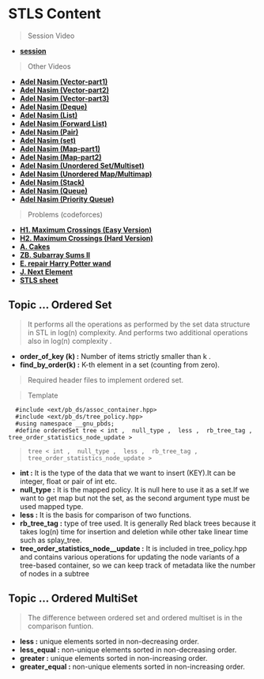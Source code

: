 # STLS Content 

> Session Video
- **[session]()**

> Other Videos
- **[Adel Nasim (Vector-part1)](https://www.youtube.com/watch?v=AMnultLTdlI&list=PLCInYL3l2AainAE4Xq2kdNGDfG0bys2xp&index=2)**
- **[Adel Nasim (Vector-part2)](https://www.youtube.com/watch?v=4b3Glt6zWY4&list=PLCInYL3l2AainAE4Xq2kdNGDfG0bys2xp&index=3&t=9s)**
- **[Adel Nasim (Vector-part3)](https://www.youtube.com/watch?v=4om6SL_cF50&list=PLCInYL3l2AainAE4Xq2kdNGDfG0bys2xp&index=4)**
- **[Adel Nasim (Deque)](https://www.youtube.com/watch?v=PPFhtX23oXc&list=PLCInYL3l2AainAE4Xq2kdNGDfG0bys2xp&index=5)**
- **[Adel Nasim (List)](https://www.youtube.com/watch?v=U2oXdm4PfeQ&list=PLCInYL3l2AainAE4Xq2kdNGDfG0bys2xp&index=6)**
- **[Adel Nasim (Forward List)](https://www.youtube.com/watch?v=hp7BCTdEDFs&list=PLCInYL3l2AainAE4Xq2kdNGDfG0bys2xp&index=7)**
- **[Adel Nasim (Pair)](https://www.youtube.com/watch?v=ucQnEO0MSSs&list=PLCInYL3l2AainAE4Xq2kdNGDfG0bys2xp&index=8)**
- **[Adel Nasim (set)](https://www.youtube.com/watch?v=Yg7dpbXhhlY&list=PLCInYL3l2AainAE4Xq2kdNGDfG0bys2xp&index=9&t=6s)**
- **[Adel Nasim (Map-part1)](https://www.youtube.com/watch?v=cQ5psV2P2iU&list=PLCInYL3l2AainAE4Xq2kdNGDfG0bys2xp&index=11&t=1s)**
- **[Adel Nasim (Map-part2)](https://www.youtube.com/watch?v=rWnu4r8fubk&list=PLCInYL3l2AainAE4Xq2kdNGDfG0bys2xp&index=11)**
- **[Adel Nasim (Unordered Set/Multiset)](https://www.youtube.com/watch?v=m9t4ORIMCro&list=PLCInYL3l2AainAE4Xq2kdNGDfG0bys2xp&index=13)**
- **[Adel Nasim (Unordered Map/Multimap)](https://www.youtube.com/watch?v=q2ytLwNbR4w&list=PLCInYL3l2AainAE4Xq2kdNGDfG0bys2xp&index=13)**
- **[Adel Nasim (Stack)](https://www.youtube.com/watch?v=9r7IDtX5KS4&list=PLCInYL3l2AainAE4Xq2kdNGDfG0bys2xp&index=14&t=1s)**
- **[Adel Nasim (Queue)](https://www.youtube.com/watch?v=iLJXB9Daeq8&list=PLCInYL3l2AainAE4Xq2kdNGDfG0bys2xp&index=15)**
- **[Adel Nasim (Priority Queue)](https://www.youtube.com/watch?v=0zr0JqSw7ic&list=PLCInYL3l2AainAE4Xq2kdNGDfG0bys2xp&index=16&t=2s)**

> Problems (codeforces)
- **[H1. Maximum Crossings (Easy Version)](https://codeforces.com/contest/1676/problem/H1)**
- **[H2. Maximum Crossings (Hard Version)](https://codeforces.com/contest/1676/problem/H2)**
- **[A. Cakes](https://codeforces.com/group/9PTNrhBNKn/contest/337624/problem/A)**
- **[ZB. Subarray Sums II](https://codeforces.com/gym/102961/problem/ZB)**
- **[E. repair Harry Potter wand](https://codeforces.com/group/p6hc42ieQe/contest/336575/problem/E)**
- **[J. Next Element](https://codeforces.com/group/c3FDl9EUi9/contest/263096/problem/J)**
- **[STLS sheet](https://codeforces.com/group/KQlzWufN6x/contest/376252)**

## Topic ... Ordered Set

> It performs all the operations as performed by the set data structure in STL in log(n) complexity.
 And performs two additional operations also in log(n) complexity .
 - **order_of_key (k) :**  Number of items strictly smaller than k .
 - **find_by_order(k) :**  K-th element in a set (counting from zero).

> Required header files to implement ordered set.

>Template
```
  #include <ext/pb_ds/assoc_container.hpp>
  #include <ext/pb_ds/tree_policy.hpp>
  #using namespace __gnu_pbds;
  #define orderedSet tree < int ,  null_type ,  less ,  rb_tree_tag ,  tree_order_statistics_node_update >
```
> `tree < int ,  null_type ,  less ,  rb_tree_tag ,  tree_order_statistics_node_update >`
- **int :** It is the type of the data that we want to insert (KEY).It can be integer, float or pair of int etc.
- **null_type :** It is the mapped policy. It is null here to use it as a set.If we want to get map but not the set, as the second argument type must be used mapped type.
- **less :** It is the basis for comparison of two functions.
- **rb_tree_tag :** type of tree used. It is generally Red black trees because it takes log(n) time for insertion and deletion while other take linear time such as splay_tree.
- **tree_order_statistics_node__update :** It is included in tree_policy.hpp and contains various operations for updating the node variants of a tree-based container, so we can keep track of metadata like the number of nodes in a subtree

## Topic ... Ordered MultiSet

> The difference between ordered set and ordered multiset is in the comparison funtion.
- **less :** unique elements sorted in non-decreasing order.
- **less_equal :** non-unique elements sorted in non-decreasing order.
- **greater :** unique elements sorted in non-increasing order.
- **greater_equal :** non-unique elements sorted in non-increasing order.
